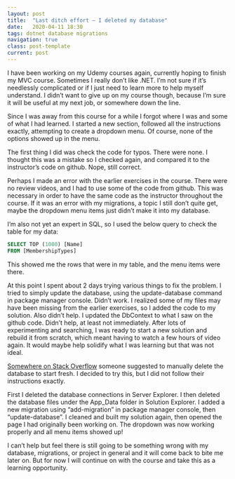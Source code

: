 ```yaml
---
layout: post
title:  "Last ditch effort – I deleted my database"
date:   2020-04-11 18:30
tags: dotnet database migrations
navigation: true
class: post-template
current: post
---
```



I have been working on my Udemy courses again, currently hoping to finish my MVC course.
Sometimes I really don’t like .NET.  I’m not sure if it’s needlessly complicated or if I just need to learn more to help myself understand. I didn’t want to give up on my course though, because I’m sure it will be useful at my next job, or somewhere down the line.

Since I was away from this course for a while I forgot where I was and some of what I had learned. I started a new section, followed all the instructions exactly, attempting to create a dropdown menu. Of course, none of the options showed up in the menu.

The first thing I did was check the code for typos. There were none. I thought this was a mistake so I checked again, and compared it to the instructor’s code on github. Nope, still correct.

Perhaps I made an error with the earlier exercises in the course. There were no review videos, and I had to use some of the code from github. This was necessary in order to have the same code as the instructor throughout the course.  If it was an error with my migrations, a topic I still don’t quite get, maybe the dropdown menu items just didn’t make it into my database.

I’m also not yet an expert in SQL, so I used the below query to check the table for my data:

```sql
SELECT TOP (1000) [Name]
FROM [MembershipTypes]
```

This showed me the rows that were in my table, and the menu items were there.

At this point I spent about 2 days trying various things to fix the problem. I tried to simply update the database, using the update-database command in package manager console. Didn’t work. I realized some of my files may have been missing from the earlier exercises, so I added the code to my solution. Also didn’t help. I updated the DbContext to what I saw on the github code. Didn’t help, at least not immediately. After lots of experimenting and searching, I was ready to start a new solution and rebuild it from scratch, which meant having to watch a few hours of video again. It would maybe help solidify what I was learning but that was not ideal.

[Somewhere on Stack Overflow](https://stackoverflow.com/questions/16035333/how-to-delete-and-recreate-from-scratch-an-existing-ef-code-first-database) someone suggested to manually delete the database to start fresh. I decided to try this, but I did not follow their instructions exactly.

First I deleted the database connections in Server Explorer. I then deleted the database files under the App_Data folder in Solution Explorer. I added a new migration using “add-migration” in package manager console, then “update-database”.
I cleaned and built my solution again, then opened the page I had originally been working on.  The dropdown was now working properly and all menu items showed up!

I can’t help but feel there is still going to be something wrong with my database, migrations, or project in general and it will come back to bite me later on. But for now I will continue on with the course and take this as a learning opportunity.
